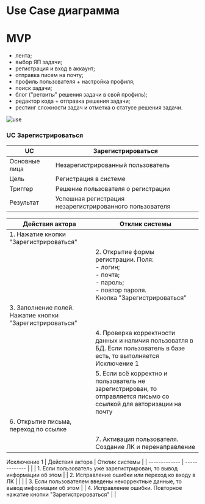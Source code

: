 # Use Case диаграмма

# MVP
- лента;
- выбор ЯП задачи;
- регистрация и вход в аккаунт;
- отправка писем на почту;
- профиль пользователя + настройка профиля;
- поиск задачи;
- блог ("ретвиты" решения задачи в свой профиль);
- редактор кода + отправка решения задачи;
- рестинг сложности задач и отметка о статусе решения задачи.
  
![use](https://www.plantuml.com/plantuml/svg/fLJBJjj05DtdAwxOi28Vq4M5X8fK2OcAaEuj-yOPrRKZZqsx15hKIY0XiUcgfVs3D1351DBymimVSJns73-2DrraF3FtddFFt3cJNHbPOHH_z2YMtEbiMtOKXB9ZFhIbVggfcgcnFiNtJYNwJ9zZdk3tJqtKM2tKGb-g1r9BR3pgAoIRW3u70EijiYJr_P1T8ICEsUbB3Wls7__BV5JbtSOPR4koxEGJrBXD6VMPUiA82gGUWLzWUcaOzfcTzu8_bH0jgh2wmjwrWVQ4w_T79U2Dla3QFQa9eQ01W-P9Vp7f1u7xrcyJjZGRNrM2usKLKc7lmc0WF2xE1kGVf5qWEMqIpWB0b33CG3KjjXuoZTO9xmqjtwtqv3ToxW6VGs2vuuQeAUED8wALZ1Rzy4dAgh-ff51_RCaF9Sml55mQvHCKHZCfxRJ-lZf6ffbzvuXbu9tmuQ16S0kjQAoQDylj2z-fPT_0GNyXxvJqjPfXCLTZaxit30B91-XBRBcy4G7VZOrIDDMO04tAp6ZgvqGzzjYEXE_ss0hjuU4e4e7VPZzO9ADDUpyrtafjak14vLQK3D0Bl3XbnJM6U3WSml72bhHsEmM3vXkhR-pil2wylY6McxbAMdjUrIK1bPkw6IXARS2KNLso5dKh8Nf5_3c25HeKyGWanMs_KC34LfEKUgLepLk9vdJhwEQRVIctvbZgngFkMaYp9e9L3n9oX6zxiSETjblFY9i5Ymgx6F1t_Wm0 "use")





### UC Зарегистрироваться
| UC | Зарегистрироваться |
| ------------- | ------------- |
| Основные лица | Незарегистрированный пользователь |
| Цель | Регистрация в системе |
| Триггер | Решение пользователя о регистрации  |
| Результат | Успешная регистрация незарегистрированного пользователя |

| Действия актора | Отклик системы |
| ------------- | ------------- |
| 1. Нажатие кнопки "Зарегистрироваться" |   |
|   |  2. Открытие формы регистрации. Поля:<br/>- логин;<br/>- почта;<br/>- пароль;<br/>- повтор пароля.<br/>Кнопка "Зарегистрироваться"|
| 3. Заполнение полей. Нажатие кнопки "Зарегистрироваться" |   |
|  | 4. Проверка корректности данных и наличия пользоватля в БД. Если пользователь в базе есть, то выполняется Исключение 1  |
|  | 5. Если всё корректно и пользователь не зарегистрирован, то отправляется письмо со ссылкой для авторизации на почту |
| 6. Открытие письма, переход по ссылке |  |
|  | 7. Активация пользователя. Создание ЛК и перенаправление |

Исключение 1
| Действия актора | Отклик системы |
| ------------- | ------------- |
|  | 1. Если пользователь уже зарегистрирован, то вывод информации об этом  |
| 2. Исправление ошибки или переход ко входу в ЛК |   |
|  | 3. Если пользователем введены некорректные данные, то вывод информации об этом  |
| 4. Исправление ошибки. Повторное нажатие кнопки "Зарегистрироваться" |   |

